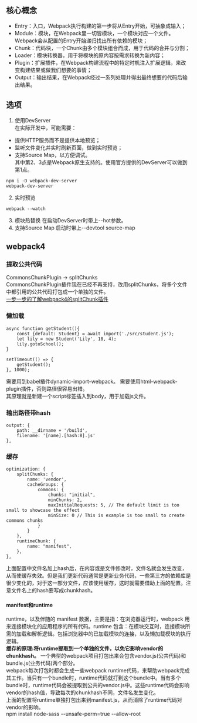 ## 核心概念
* Entry：入口，Webpack执行构建的第一步将从Entry开始，可抽象成输入；
* Module：模块，在Webpack里一切皆模块，一个模块对应一个文件。Webpack会从配置的Entry开始递归找出所有依赖的模块；
* Chunk：代码块，一个Chunk由多个模块组合而成，用于代码的合并与分割；
* Loader：模块转换器，用于将模块的原内容按需求转换为新内容；
* Plugin：扩展插件，在Webpack构建流程中的特定时机注入扩展逻辑，来改变构建结果或做我们想要的事情；
* Output：输出结果，在Webpack经过一系列处理并得出最终想要的代码后输出结果。          
## 选项
1. 使用DevServer    
在实际开发中，可能需要：    
* 提供HTTP服务而不是提供本地预览；
* 监听文件变化并实时刷新页面，做到实时预览；
* 支持Source Map，以方便调试。       
其中第2、3点是Webpack原生支持的。使用官方提供的DevServer可以做到第1点。       
```
npm i -D webpack-dev-server
webpack-dev-server
```
2. 实时预览
```
webpack --watch
```
3. 模块热替换
在启动DevServer时带上--hot参数。
4. 支持Source Map
启动时带上--devtool source-map      
## webpack4
### 提取公共代码
CommonsChunkPlugin -> splitChunks    
CommonsChunkPlugin插件现在已经不再支持，改用splitChunks，将多个文件中都引用的公共代码打包成一个单独的文件。     
[一步一步的了解webpack4的splitChunk插件](https://juejin.im/post/5af1677c6fb9a07ab508dabb)       
### 懒加载
```
async function getStudent(){
    const {default: Student} = await import('./src/student.js');
    let lily = new Student('Lily', 18, 4);
    lily.gotoSchool();
}

setTimeout(() => {
    getStudent();
}, 1000);
```     
需要用到babel插件dynamic-import-webpack。
需要使用html-webpack-plugin插件，否则路径很容易出错。      
其原理就是新建一个script标签插入到body，用于加载js文件。       
### 输出路径带hash
```
output: {
    path: __dirname + '/build',
    filename: '[name].[hash:8].js'
},
```       
### 缓存
```
optimization: {
    splitChunks: {
        name: 'vendor',
        cacheGroups: {
            commons: {
                chunks: "initial",
                minChunks: 2,
                maxInitialRequests: 5, // The default limit is too small to showcase the effect
                minSize: 0 // This is example is too small to create commons chunks
            }
        }
    },
    runtimeChunk: {
        name: "manifest",
    },
},
```     
上面配置中文件名加上hash后，在内容或是文件修改时，文件名就会发生改变，从而使缓存失效。但是我们更新代码通常是更新业务代码，一些第三方的依赖库是很少变化的，对于这一部分文件，应该使用缓存，这时就需要借助上面的配置。注意文件名上的hash要写成chunkhash。       
#### manifest和runtime
runtime，以及伴随的 manifest 数据，主要是指：在浏览器运行时，webpack 用来连接模块化的应用程序的所有代码。runtime 包含：在模块交互时，连接模块所需的加载和解析逻辑。包括浏览器中的已加载模块的连接，以及懒加载模块的执行逻辑。       
**缓存的原理:将runtime提取到一个单独的文件，以免它影响vendor的chunkhash。**
一个典型的webpack项目打包出来会包含vendor.js(公共代码)和bundle.js(业务代码)两个部分。     
webpack每次打包时都会生成一些webpack runtime代码，来帮助webpack完成其工作。当只有一个bundle时，runtime代码就打到这个bundle中。当有多个bundle时，runtime代码会被提取到公共的vendor.js中。这些runtime代码会影响vendor的hash值，导致每次的chunkhash不同，文件名发生变化。      
上面的配置将runtime单独打包出来到manifest.js，从而消除了runtime代码对vendor的影响。      
npm install node-sass --unsafe-perm=true --allow-root 

